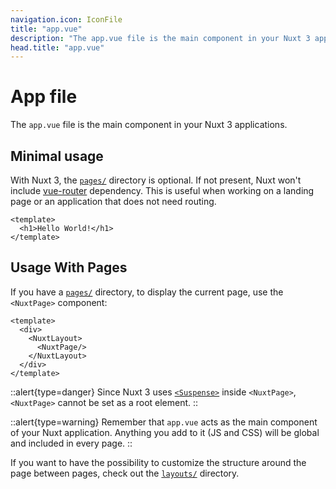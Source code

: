 ```yaml
---
navigation.icon: IconFile
title: "app.vue"
description: "The app.vue file is the main component in your Nuxt 3 applications."
head.title: "app.vue"
---
```


# App file

The `app.vue` file is the main component in your Nuxt 3 applications.

## Minimal usage

With Nuxt 3, the [`pages/`](/docs/guide/directory-structure/pages) directory is optional. If not present, Nuxt won't include [vue-router](https://router.vuejs.org/) dependency. This is useful when working on a landing page or an application that does not need routing.

```vue [app.vue]
<template>
  <h1>Hello World!</h1>
</template>
```

## Usage With Pages

If you have a [`pages/`](/docs/guide/directory-structure/pages) directory, to display the current page, use the `<NuxtPage>` component:

```vue [app.vue]
<template>
  <div>
    <NuxtLayout>
      <NuxtPage/>
    </NuxtLayout>
  </div>
</template>
```

::alert{type=danger}
Since Nuxt 3 uses [`<Suspense>`](https://vuejs.org/guide/built-ins/suspense.html#suspense) inside `<NuxtPage>`, `<NuxtPage>` cannot be set as a root element.
::

::alert{type=warning}
Remember that `app.vue` acts as the main component of your Nuxt application. Anything you add to it (JS and CSS) will be global and included in every page.
::

If you want to have the possibility to customize the structure around the page between pages, check out the [`layouts/`](/docs/guide/directory-structure/layouts) directory.
